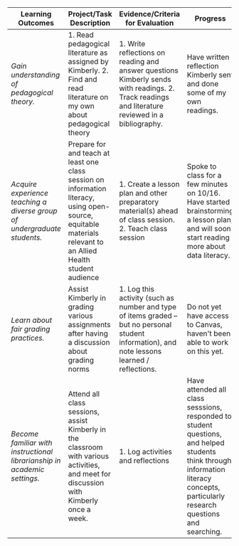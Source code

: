 | **Learning Outcomes** | **Project/Task Description** | **Evidence/Criteria for Evaluation** | **Progress** |
| --- | --- | --- | --- |
| *Gain understanding of pedagogical theory.* | 1. Read pedagogical literature as assigned by Kimberly. 2. Find and read literature on my own about pedagogical theory | 1. Write reflections on reading and answer questions Kimberly sends with readings. 2. Track readings and literature reviewed in a bibliography. | Have written reflection Kimberly sent and done some of my own readings. |
| *Acquire experience teaching a diverse group of undergraduate students.* | Prepare for and teach at least one class session on information literacy, using open-source, equitable materials relevant to an Allied Health student audience | 1. Create a lesson plan and other preparatory material(s) ahead of class session. 2. Teach class session | Spoke to class for a few minutes on 10/16. Have started brainstorming a lesson plan, and will soon start reading more about data literacy. |
| *Learn about fair grading practices.* | Assist Kimberly in grading various assignments after having a discussion about grading norms | 1. Log this activity (such as number and type of items graded – but no personal student information), and note lessons learned / reflections. | Do not yet have access to Canvas, haven't been able to work on this  yet. | 
| *Become familiar with instructional librarianship in academic settings.* | Attend all class sessions, assist Kimberly in the classroom with various activities, and meet for discussion with Kimberly once a week. | 1. Log activities and reflections | Have attended all class sesssions, responded to student questions, and helped students think through information literacy concepts, particularly research questions and searching. | 

